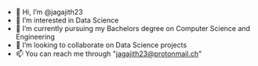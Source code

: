 - 👋 Hi, I’m @jagajith23
- 👀 I’m interested in Data Science
- 🌱 I’m currently pursuing my Bachelors degree on Computer Science and Engineering
- 💞️ I’m looking to collaborate on Data Science projects
- 📫 You can reach me through "jagajith23@protonmail.ch"

<!---
jagajith23/jagajith23 is a ✨ special ✨ repository because its `README.md` (this file) appears on your GitHub profile.
You can click the Preview link to take a look at your changes.
--->
